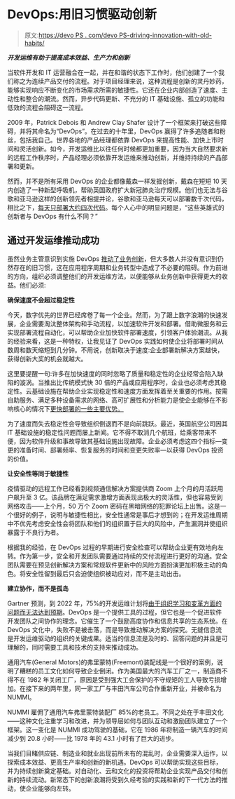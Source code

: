 # DevOps:用旧习惯驱动创新

> 原文:[https://devo PS . com/devo PS-driving-innovation-with-old-habits/](https://devops.com/devops-driving-innovation-with-old-habits/)

***开发运维有助于提高成本效益、生产力和创新***

当软件开发和 IT 运营融合在一起，并在和谐的状态下工作时，他们创建了一个我们称之为连续产品交付的流程。对于项目经理来说，这种流程是创新的灵丹妙药，能够实现响应不断变化的市场需求所需的敏捷性。它还在企业内部创造了速度、主动性和整合的潮流。然而，异步代码更新、不充分的 IT 基础设施、孤立的功能和低效的流程会阻碍这一流程。

2009 年，Patrick Debois 和 Andrew Clay Shafer 设计了一个框架来打破这些障碍，并将其命名为“DevOps”。在过去的十年里，DevOps 赢得了许多追随者和粉丝，包括我自己。世界各地的产品经理都依靠 DevOps 来提高性能、加快上市时间和灵活创新。如今，开发运维比以往任何时候都更加重要，因为当大自然要求新的远程工作秩序时，产品经理必须依靠开发运维来推动创新，并维持持续的产品部署和更新。

然而，并不是所有采用 DevOps 的企业都像戴森一样发掘创新，戴森在短短 10 天内创造了一种新型呼吸机，帮助英国政府扩大新冠肺炎治疗规模。他们也无法与谷歌和亚马逊这样的创新领先者相提并论，谷歌和亚马逊每天可以部署数千次代码，相比之下，[每天只部署大约四次代码](https://ind01.safelinks.protection.outlook.com/?url=https%3A%2F%2Fservices.google.com%2Ffh%2Ffiles%2Fmisc%2Fstate-of-devops-2019.pdf&data=02%7C01%7C%7C43ec9430f79a437ffd9408d83e04fe65%7C0e89a1b187ef4299a101a286ea67bdcf%7C0%7C1%7C637327538455853363&sdata=hNmTanTBvS%2BO1MPrNYsb8V9IObCm%2B6JqljI5qMjqCAE%3D&reserved=0)。每个人心中的明显问题是，“这些英雄式的创新者与 DevOps 有什么不同？”

## 通过开发运维推动成功

虽然业务主管意识到实施 DevOps [推动了业务创新](https://devops.com/business-benefits-devops/)，但大多数人并没有意识到仍然存在的旧习惯，这在应用程序周期和业务转型中造成了不必要的阻碍。作为前进的方向，组织必须调整他们的开发运维方法，以便能够从业务创新中获得更大的收益。他们必须:

**确保速度不会超过稳定性**

今天，数字优先的世界已经席卷了每一个企业。然而，为了跟上数字浪潮的快速发展，企业需要淘汰整体架构和手动流程，以加速软件开发和部署。借助微服务和云实现部署流程自动化，可以帮助企业加快软件部署速度，引领客户体验潮流。从我的经验来看，这是一种特权，让我见证了 DevOps 实践如何使企业将部署时间从数周和数天缩短到几分钟。不用说，创新取决于速度:企业部署新解决方案越快，获得创新大奖的机会就越大。

这里要提醒一句:许多在加快速度的同时忽略了质量和稳定性的企业经常会陷入缺陷的漩涡。当推出比传统模式快 30 倍的产品或应用程序时，企业也必须考虑其稳定性。云基础设施在帮助企业实现稳定性和速度方面发挥着至关重要的作用。按需自助服务、满足多种设备需求的网络、高可扩展性和分析能力是使企业能够在不影响核心的情况下[更快部署的一些主要优势。](https://ind01.safelinks.protection.outlook.com/?url=https%3A%2F%2Fservices.google.com%2Ffh%2Ffiles%2Fmisc%2Fstate-of-devops-2019.pdf&data=02%7C01%7C%7C43ec9430f79a437ffd9408d83e04fe65%7C0e89a1b187ef4299a101a286ea67bdcf%7C0%7C1%7C637327538455863362&sdata=YcQWq6zx9moyc7hjMGQRMlrPdKn6ajdymiNQ9LuetDA%3D&reserved=0)

为了速度而失去稳定性会导致组织倒退而不是向前跳跃。最近，英国航空公司因其 IT 基础设施的稳定性问题而屡上新闻。它不得不取消几个航班，给乘客带来不便，因为软件升级和事故导致其基础设施出现故障。企业必须考虑这四个指标—变更的准备时间、部署频率、恢复服务的时间和变更失败率—以获得 DevOps 投资的价值。

**让安全性等同于敏捷性**

疫情驱动的远程工作已经看到视频通信解决方案提供商 Zoom 上个月的月活跃用户飙升至 3 亿。该品牌在满足需求激增方面表现出极大的灵活性，但也容易受到网络攻击——上个月，50 万个 Zoom 密码在黑暗网络的犯罪论坛上出售。这是一个很好的例子，说明与敏捷性相比，安全性通常是事后才想到的；在开发运维周期中不优先考虑安全性会将团队和他们的组织置于巨大的风险中，产生漏洞并使组织暴露于不良行为者。

根据我的经验，在 DevOps 过程的早期进行安全检查可以帮助企业更有效地向左转。作为第一步，安全和开发团队需要通过持续的交付流程进行更好的沟通。安全团队需要在预见创新解决方案和常规软件更新中的风险方面扮演更加积极主动的角色。将安全性留到最后只会迫使组织被动应对，而不是主动出击。

**建立协作，而不是孤岛**

Gartner 预测，到 2022 年，75%的开发运维计划将[由于组织学习和变革方面的问题而无法达到预期](https://www.gartner.com/en/conferences/apac/infrastructure-operations-cloud-india/featured-topics/devops)。DevOps 是一个提供工具的过程，但它也是一个促进软件开发团队之间协作的理念。它催生了一个鼓励高度协作和信息共享的生态系统。在 DevOps 文化中，失败不是被击落，而是导致推动解决方案的探究。无缝信息流是开发运维驱动的组织的关键成果。适当的信息流是及时的、回答问题的并且是可理解的，同时需要工具和技术的支持来推动成功。

通用汽车(General Motors)的弗里蒙特(Freemont)装配线是一个很好的案例，说明了糟糕的员工文化如何导致企业倒闭。作为美国最大的汽车工厂之一，制造商不得不在 1982 年关闭工厂，原因是受到强大工会保护的不守规矩的工人导致亏损增加。在接下来的两年里，同一家工厂与丰田汽车公司合作重新开业，并被命名为 NUMMI。

NUMMI 雇佣了通用汽车弗里蒙特装配厂 85%的老员工。不同之处在于丰田文化——这种文化注重学习和改进，并为领导层如何与团队互动和激励团队建立了一个框架。这一变化是 NUMMI 成功驾驶的基础，它在 1986 年将制造一辆汽车的时间减少到 20.8 小时——比 1978 年的 43.1 小时有了巨大的进步。

当我们目睹供应链、制造业和就业出现前所未有的混乱时，企业需要深入运作，以探索成本效益、更高生产率和创新的新机遇。DevOps 可以帮助实现这些目标，并为持续创新奠定基础。对自动化、云和文化的投资将帮助企业实现产品交付和创新的持续流动。新常态下的创新浪潮将受到久经考验的实践和新的下一代方法的推动，使企业能够向左转。